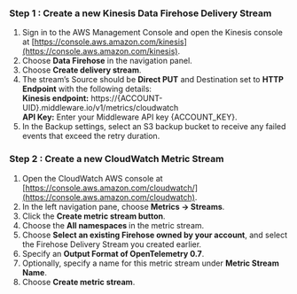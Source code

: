 ### Step 1 : Create a new Kinesis Data Firehose Delivery Stream

1. Sign in to the AWS Management Console and open the Kinesis console at [https://console.aws.amazon.com/kinesis](https://console.aws.amazon.com/kinesis).
2. Choose <b>Data Firehose</b> in the navigation panel.
3. Choose <b>Create delivery stream</b>.
4. The stream’s Source should be <b>Direct PUT</b> and Destination set to <b>HTTP Endpoint</b> with the following details:<br/>
   <b>Kinesis endpoint:</b> https://{ACCOUNT-UID}.middleware.io/v1/metrics/cloudwatch <br/>
   <b>API Key:</b> Enter your Middleware API key {ACCOUNT_KEY}.
5. In the Backup settings, select an S3 backup bucket to receive any failed events that exceed the retry duration.


### Step 2 : Create a new CloudWatch Metric Stream

1. Open the CloudWatch AWS console at [https://console.aws.amazon.com/cloudwatch/](https://console.aws.amazon.com/cloudwatch).
2. In the left navigation pane, choose <b>Metrics → Streams</b>.
3. Click the <b>Create metric stream button</b>.
4. Choose the <b>All namespaces </b> in the metric stream.
5. Choose <b>Select an existing Firehose owned by your account</b>, and select the Firehose Delivery Stream you created earlier.
6. Specify an <b>Output Format of OpenTelemetry 0.7</b>.
7. Optionally, specify a name for this metric stream under <b>Metric Stream Name</b>.
8. Choose <b>Create metric stream</b>.
